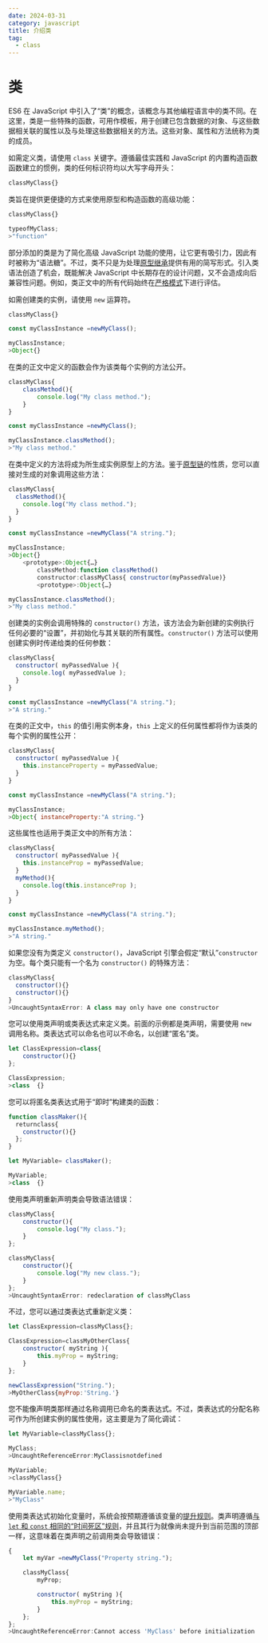 ```yaml
---
date: 2024-03-31
category: javascript
title: 介绍类
tag:
  - class
---
```

# 类

ES6 在 JavaScript 中引入了“类”的概念，该概念与其他编程语言中的类不同。在这里，类是一些特殊的函数，可用作模板，用于创建已包含数据的对象、与这些数据相关联的属性以及与处理这些数据相关的方法。这些对象、属性和方法统称为类的成员。

如需定义类，请使用 `class` 关键字。遵循最佳实践和 JavaScript 的内置构造函数函数建立的惯例，类的任何标识符均以大写字母开头：

```javascript
classMyClass{}
```

类旨在提供更便捷的方式来使用原型和构造函数的高级功能：

```javascript
classMyClass{}

typeofMyClass;
>"function"
```

部分添加的类是为了简化高级 JavaScript 功能的使用，让它更有吸引力，因此有时被称为“语法糖”。不过，类不只是为处理[原型继承](/web/javascript/appendix#prototypal-inheritance)提供有用的简写形式。引入类语法创造了机会，既能解决 JavaScript 中长期存在的设计问题，又不会造成向后兼容性问题。例如，类正文中的所有代码始终在[严格模式](/web/javascript/appendix#strict-mode)下进行评估。

如需创建类的实例，请使用 `new` 运算符。

```javascript
classMyClass{}

const myClassInstance =newMyClass();

myClassInstance;
>Object{}
```

在类的正文中定义的函数会作为该类每个实例的方法公开。

```javascript
classMyClass{
    classMethod(){
        console.log("My class method.");
    }
}

const myClassInstance =newMyClass();

myClassInstance.classMethod();
>"My class method."
```

在类中定义的方法将成为所生成实例原型上的方法。鉴于[原型链](/web/javascript/objects/property-descriptors)的性质，您可以直接对生成的对象调用这些方法：

```javascript
classMyClass{
  classMethod(){
    console.log("My class method.");
  }
}

const myClassInstance =newMyClass("A string.");

myClassInstance;
>Object{}
    <prototype>:Object{…}
        classMethod:function classMethod()
        constructor:classMyClass{ constructor(myPassedValue)}
        <prototype>:Object{…}

myClassInstance.classMethod();
>"My class method."
```

创建类的实例会调用特殊的 `constructor()` 方法，该方法会为新创建的实例执行任何必要的“设置”，并初始化与其关联的所有属性。`constructor()` 方法可以使用创建实例时传递给类的任何参数：

```javascript
classMyClass{
  constructor( myPassedValue ){
    console.log( myPassedValue );
  }
}

const myClassInstance =newMyClass("A string.");
>"A string."
```

在类的正文中，`this` 的值引用实例本身，`this` 上定义的任何属性都将作为该类的每个实例的属性公开：

```javascript
classMyClass{
  constructor( myPassedValue ){
    this.instanceProperty = myPassedValue;
  }
}

const myClassInstance =newMyClass("A string.");

myClassInstance;
>Object{ instanceProperty:"A string."}
```

这些属性也适用于类正文中的所有方法：

```javascript
classMyClass{
  constructor( myPassedValue ){
    this.instanceProp = myPassedValue;
  }
  myMethod(){
    console.log(this.instanceProp );
  }
}

const myClassInstance =newMyClass("A string.");

myClassInstance.myMethod();
>"A string."
```

如果您没有为类定义 `constructor()`，JavaScript 引擎会假定“默认”`constructor` 为空。每个类只能有一个名为 `constructor()` 的特殊方法：

```javascript
classMyClass{
  constructor(){}
  constructor(){}
}
>UncaughtSyntaxError: A class may only have one constructor
```

您可以使用类声明或类表达式来定义类。前面的示例都是类声明，需要使用 `new` 调用名称。类表达式可以命名也可以不命名，以创建“匿名”类。

```javascript
let ClassExpression=class{
    constructor(){}
};

ClassExpression;
>class  {}
```

您可以将匿名类表达式用于“即时”构建类的函数：

```javascript
function classMaker(){
  returnclass{
    constructor(){}
  };
}

let MyVariable= classMaker();

MyVariable;
>class  {}
```

使用类声明重新声明类会导致语法错误：

```javascript
classMyClass{
    constructor(){
        console.log("My class.");
    }
};

classMyClass{
    constructor(){
        console.log("My new class.");
    }
};
>UncaughtSyntaxError: redeclaration of classMyClass
```

不过，您可以通过类表达式重新定义类：

```javascript
let ClassExpression=classMyClass{};

ClassExpression=classMyOtherClass{
    constructor( myString ){
        this.myProp = myString;
    }
};

newClassExpression("String.");
>MyOtherClass{myProp:'String.'}
```

您不能像声明类那样通过名称调用已命名的类表达式。不过，类表达式的分配名称可作为所创建实例的属性使用，这主要是为了简化调试：

```javascript
let MyVariable=classMyClass{};

MyClass;
>UncaughtReferenceError:MyClassisnotdefined

MyVariable;
>classMyClass{}

MyVariable.name;
>"MyClass"
```

使用类表达式初始化变量时，系统会按预期遵循该变量的[提升规则](/web/javascript/data-types/variable#hoisting)。类声明遵循[与 `let` 和 `const` 相同的“时间死区”规则](/web/javascript/data-types/variable#hoisting)，并且其行为就像尚未提升到当前范围的顶部一样，这意味着在类声明之前调用类会导致错误：

```javascript
{
    let myVar =newMyClass("Property string.");

    classMyClass{
        myProp;

        constructor( myString ){
            this.myProp = myString;
        }
    };
};
>UncaughtReferenceError:Cannot access 'MyClass' before initialization
```
